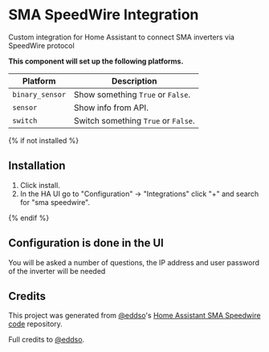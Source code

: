 # SMA SpeedWire Integration

Custom integration for Home Assistant to connect SMA inverters via SpeedWire protocol

**This component will set up the following platforms.**

| Platform        | Description                         |
| --------------- | ----------------------------------- |
| `binary_sensor` | Show something `True` or `False`.   |
| `sensor`        | Show info from API.                 |
| `switch`        | Switch something `True` or `False`. |

{% if not installed %}

## Installation

1. Click install.
2. In the HA UI go to "Configuration" -> "Integrations" click "+" and search for "sma speedwire".

{% endif %}

## Configuration is done in the UI

You will be asked a number of questions, the IP address and user password of the inverter will be needed

<!---->

## Credits

This project was generated from [@eddso](https://github.com/eddso)'s [Home Assistant SMA Speedwire code](https://github.com/eddso/ha_sma_speedwire) repository.

Full credits to [@eddso](https://github.com/eddso).
